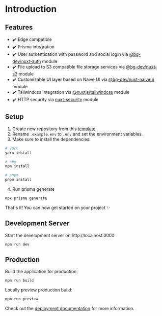# Introduction

## Features

- ✔️ Edge compatible
- ✔️ Prisma integration
- ✔️ User authentication with password and social login via [@bg-dev/nuxt-auth](https://nuxt-auth.bg.tn) module
- ✔️ File upload to S3 compatible file storage services via [@bg-dev/nuxt-s3](https://nuxt-s3.bg.tn) module
- ✔️ Customizable UI layer based on Naive UI via [@bg-dev/nuxt-naiveui](https://nuxt-naiveui.bg.tn) module
- ✔️ Tailwindcss integration via [@nuxtjs/tailwindcss](https://tailwindcss.nuxtjs.org) module
- ✔️ HTTP security via [nuxt-security](https://nuxt-security.vercel.app) module

## Setup

1. Create new repository from this [template](https://github.com/becem-gharbi/nuxt-starter).
1. Rename `.example.env` to `.env` and set the environment variables.
1. Make sure to install the dependencies:

```bash
# yarn
yarn install

# npm
npm install

# pnpm
pnpm install
```

4. Run prisma generate

```bash
npx prisma generate
```

That's it! You can now get started on your project ✨

## Development Server

Start the development server on http://localhost:3000

```bash
npm run dev
```

## Production

Build the application for production:

```bash
npm run build
```

Locally preview production build:

```bash
npm run preview
```

Check out the [deployment documentation](https://nuxt.com/docs/getting-started/deployment) for more information.
